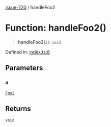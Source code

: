 [issue-720](../README.md) / handleFoo2

# Function: handleFoo2()

> **handleFoo2**(`a`): `void`

Defined in: [index.ts:8](https://github.com/typedoc2md/typedoc-plugin-markdown-scratchpad/blob/48b5b9ad70e31a4945755ce259ea933839e4cb5c/issues/720/src/index.ts#L8)

## Parameters

### a

[`Foo2`](../type-aliases/Foo2.md)

## Returns

`void`
